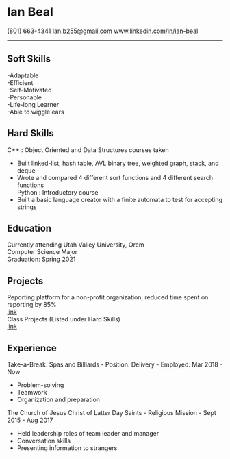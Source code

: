 **Ian Beal**
================
(801) 663-4341
Ian.b255@gmail.com
www.linkedin.com/in/ian-beal

*****************************************

**Soft Skills**
-----------------
-Adaptable  
-Efficient   
-Self-Motivated    
-Personable   
-Life-long Learner    
-Able to wiggle ears   

**Hard Skills**
---------------------
C++ : Object Oriented and Data Structures courses taken   
- Built linked-list, hash table, AVL binary tree, weighted graph, stack, and deque   
- Wrote and compared 4 different sort functions and 4 different search functions   
Python : Introductory course   
- Built a basic language creator with a finite automata to test for accepting strings   

**Education**
--------------------
Currently attending Utah Valley University, Orem   
Computer Science Major   
Graduation: Spring 2021   

**Projects**
------------------
Reporting platform for a non-profit organization, reduced time spent on reporting by 85%   
[link](https://drive.google.com/open?id=1TWIJuGqvWCvRDNcdrGcfyg9Hj8_9o82-)   
Class Projects (Listed under Hard Skills)   
[link](https://www.dropbox.com/sh/5jyym06hculjlby/AABtC-BgF0vGPy8VAn6Q7NVNa?dl=0)   

**Experience**
-----------------
Take-a-Break: Spas and Billiards - Position: Delivery - Employed: Mar 2018 - Now   
- Problem-solving   
- Teamwork   
- Organization and preparation   

The Church of Jesus Christ of Latter Day Saints - Religious Mission - Sept 2015 - Aug 2017   
- Held leadership roles of team leader and manager   
- Conversation skills   
- Presenting information to strangers   
